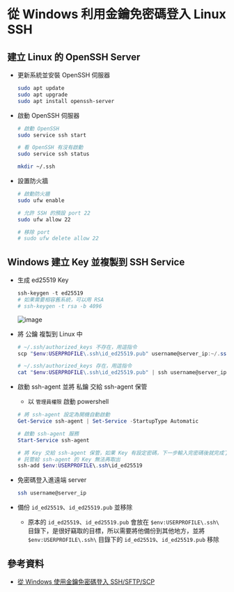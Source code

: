 # 從 Windows 利用金鑰免密碼登入 Linux SSH

## 建立 Linux 的 OpenSSH Server

- 更新系統並安裝 OpenSSH 伺服器

  ```bash
  sudo apt update
  sudo apt upgrade
  sudo apt install openssh-server
  ```

- 啟動 OpenSSH 伺服器

  ```bash
  # 啟動 OpenSSH
  sudo service ssh start

  # 看 OpenSSH 有沒有啟動
  sudo service ssh status

  mkdir ~/.ssh
  ```

- 設置防火牆

  ```bash
  # 啟動防火牆
  sudo ufw enable

  # 允許 SSH 的預設 port 22
  sudo ufw allow 22

  # 移除 port
  # sudo ufw delete allow 22

  ```

## Windows 建立 Key 並複製到 SSH Service

- 生成 ed25519 Key

  ```ps1
  ssh-keygen -t ed25519
  # 如果需要相容舊系統，可以用 RSA
  # ssh-keygen -t rsa -b 4096
  ```

  ![image](https://github.com/suxiaobu9/JobSeeker/assets/37999690/6af3b000-d99c-4fc4-9633-047e1fbe913d)

- 將 公鑰 複製到 Linux 中

  ```ps1
  # ~/.ssh/authorized_keys 不存在，用這指令
  scp "$env:USERPROFILE\.ssh\id_ed25519.pub" username@server_ip:~/.ssh/authorized_keys

  # ~/.ssh/authorized_keys 存在，用這指令
  cat "$env:USERPROFILE\.ssh\id_ed25519.pub" | ssh username@server_ip 'cat >> ~/.ssh/authorized_keys'
  ```

- 啟動 ssh-agent 並將 私鑰 交給 ssh-agent 保管

  - 以 `管理員權限` 啟動 powershell

  ```ps1
  # 將 ssh-agent 設定為開機自動啟動
  Get-Service ssh-agent | Set-Service -StartupType Automatic

  # 啟動 ssh-agent 服務
  Start-Service ssh-agent

  # 將 Key 交給 ssh-agent 保管，如果 Key 有設定密碼，下一步輸入完密碼後就完成了
  # 託管給 ssh-agent 的 Key 無法再取出
  ssh-add $env:USERPROFILE\.ssh\id_ed25519
  ```

- 免密碼登入進遠端 server

  ```bash
  ssh username@server_ip
  ```

- 備份 `id_ed25519`、`id_ed25519.pub` 並移除
  - 原本的 `id_ed25519`、`id_ed25519.pub` 會放在 `$env:USERPROFILE\.ssh\` 目錄下，是很好竊取的目標，所以需要將他備份到其他地方，並將 `$env:USERPROFILE\.ssh\` 目錄下的 `id_ed25519`、`id_ed25519.pub` 移除

## 參考資料

- [從 Windows 使用金鑰免密碼登入 SSH/SFTP/SCP](https://blog.darkthread.net/blog/ssh-key-auth/)
